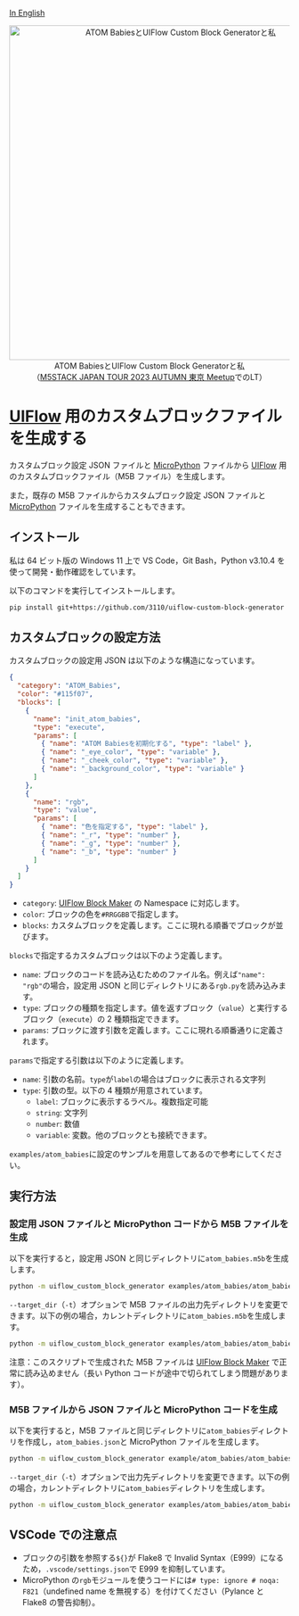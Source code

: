 [In English](README.md)

<p align="center">
  <a href="https://speakerdeck.com/3110/atom-babiestouiflow-custom-block-generatortosi" target="_blank">
  <img src="https://files.speakerdeck.com/presentations/ef509fde25924b86b992a7a947861d0c/slide_0.jpg" alt="ATOM BabiesとUIFlow Custom Block Generatorと私" width="600"/></a>
  <br>
  <caption>ATOM BabiesとUIFlow Custom Block Generatorと私<br>（<a href="https://m5stack.connpass.com/event/297120/">M5STACK JAPAN TOUR 2023 AUTUMN 東京 Meetup</a>でのLT）</caption>
  </p>

# [UIFlow](https://flow.m5stack.com) 用のカスタムブロックファイルを生成する

カスタムブロック設定 JSON ファイルと [MicroPython](https://micropython.org/) ファイルから [UIFlow](https://flow.m5stack.com/) 用のカスタムブロックファイル（M5B ファイル）を生成します。

また，既存の M5B ファイルからカスタムブロック設定 JSON ファイルと[MicroPython](https://micropython.org/) ファイルを生成することもできます。

## インストール

私は 64 ビット版の Windows 11 上で VS Code，Git Bash，Python v3.10.4 を使って開発・動作確認をしています。

以下のコマンドを実行してインストールします。

```bash
pip install git+https://github.com/3110/uiflow-custom-block-generator
```

## カスタムブロックの設定方法

カスタムブロックの設定用 JSON は以下のような構造になっています。

```json
{
  "category": "ATOM_Babies",
  "color": "#115f07",
  "blocks": [
    {
      "name": "init_atom_babies",
      "type": "execute",
      "params": [
        { "name": "ATOM Babiesを初期化する", "type": "label" },
        { "name": "_eye_color", "type": "variable" },
        { "name": "_cheek_color", "type": "variable" },
        { "name": "_background_color", "type": "variable" }
      ]
    },
    {
      "name": "rgb",
      "type": "value",
      "params": [
        { "name": "色を指定する", "type": "label" },
        { "name": "_r", "type": "number" },
        { "name": "_g", "type": "number" },
        { "name": "_b", "type": "number" }
      ]
    }
  ]
}
```

- `category`: [UIFlow Block Maker](http://block-maker.m5stack.com/) の Namespace に対応します。
- `color`: ブロックの色を`#RRGGBB`で指定します。
- `blocks`: カスタムブロックを定義します。ここに現れる順番でブロックが並びます。

`blocks`で指定するカスタムブロックは以下のよう定義します。

- `name`: ブロックのコードを読み込むためのファイル名。例えば`"name": "rgb"`の場合，設定用 JSON と同じディレクトリにある`rgb.py`を読み込みます。
- `type`: ブロックの種類を指定します。値を返すブロック（`value`）と実行するブロック（`execute`）の 2 種類指定できます。
- `params`: ブロックに渡す引数を定義します。ここに現れる順番通りに定義されます。

`params`で指定する引数は以下のように定義します。

- `name`: 引数の名前。`type`が`label`の場合はブロックに表示される文字列
- `type`: 引数の型。以下の 4 種類が用意されています。
  - `label`: ブロックに表示するラベル。複数指定可能
  - `string`: 文字列
  - `number`: 数値
  - `variable`: 変数。他のブロックとも接続できます。

`examples/atom_babies`に設定のサンプルを用意してあるので参考にしてください。

## 実行方法

### 設定用 JSON ファイルと MicroPython コードから M5B ファイルを生成

以下を実行すると，設定用 JSON と同じディレクトリに`atom_babies.m5b`を生成します。

```bash
python -m uiflow_custom_block_generator examples/atom_babies/atom_babies.json
```

`--target_dir`（`-t`）オプションで M5B ファイルの出力先ディレクトリを変更できます。以下の例の場合，カレントディレクトリに`atom_babies.m5b`を生成します。

```bash
python -m uiflow_custom_block_generator examples/atom_babies/atom_babies.json -t .
```

注意：このスクリプトで生成された M5B ファイルは [UIFlow Block Maker](http://block-maker.m5stack.com/) で正常に読み込めません（長い Python コードが途中で切られてしまう問題があります）。

### M5B ファイルから JSON ファイルと MicroPython コードを生成

以下を実行すると，M5B ファイルと同じディレクトリに`atom_babies`ディレクトリを作成し，`atom_babies.json`と MicroPython ファイルを生成します。

```bash
python -m uiflow_custom_block_generator example/atom_babies/atom_babies.m5b
```

`--target_dir`（`-t`）オプションで出力先ディレクトリを変更できます。以下の例の場合，カレントディレクトリに`atom_babies`ディレクトリを生成します。

```bash
python -m uiflow_custom_block_generator examples/atom_babies/atom_babies.m5b -t .
```

## VSCode での注意点

- ブロックの引数を参照する`${}`が Flake8 で Invalid Syntax（E999）になるため，`.vscode/settings.json`で E999 を抑制しています。
- MicroPython の`rgb`モジュールを使うコードには`# type: ignore # noqa: F821`（undefined name を無視する）を付けてください（Pylance と Flake8 の警告抑制）。
